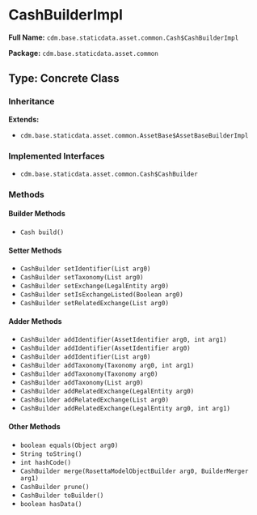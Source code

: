 # CashBuilderImpl

**Full Name:** `cdm.base.staticdata.asset.common.Cash$CashBuilderImpl`

**Package:** `cdm.base.staticdata.asset.common`

## Type: Concrete Class

### Inheritance

**Extends:**
- `cdm.base.staticdata.asset.common.AssetBase$AssetBaseBuilderImpl`

### Implemented Interfaces

- `cdm.base.staticdata.asset.common.Cash$CashBuilder`

### Methods

#### Builder Methods

- `Cash build()`

#### Setter Methods

- `CashBuilder setIdentifier(List arg0)`
- `CashBuilder setTaxonomy(List arg0)`
- `CashBuilder setExchange(LegalEntity arg0)`
- `CashBuilder setIsExchangeListed(Boolean arg0)`
- `CashBuilder setRelatedExchange(List arg0)`

#### Adder Methods

- `CashBuilder addIdentifier(AssetIdentifier arg0, int arg1)`
- `CashBuilder addIdentifier(AssetIdentifier arg0)`
- `CashBuilder addIdentifier(List arg0)`
- `CashBuilder addTaxonomy(Taxonomy arg0, int arg1)`
- `CashBuilder addTaxonomy(Taxonomy arg0)`
- `CashBuilder addTaxonomy(List arg0)`
- `CashBuilder addRelatedExchange(LegalEntity arg0)`
- `CashBuilder addRelatedExchange(List arg0)`
- `CashBuilder addRelatedExchange(LegalEntity arg0, int arg1)`

#### Other Methods

- `boolean equals(Object arg0)`
- `String toString()`
- `int hashCode()`
- `CashBuilder merge(RosettaModelObjectBuilder arg0, BuilderMerger arg1)`
- `CashBuilder prune()`
- `CashBuilder toBuilder()`
- `boolean hasData()`

